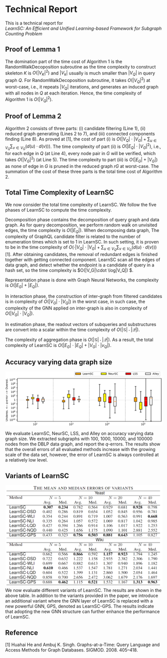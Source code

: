 # Technical Report 

This is a technical report for <br/> *LearnSC: An Efficient and Unified Learning-based Framework for Subgraph Counting Problem*


## Proof of Lemma 1

The domination part of the time cost of  Algorithm 1 is the $\mathsf{RandomWalkDecoposition}$ subroutine as the time complexity to construct skeleton $K$ is $O(|V_K|^2)$ and $|V_k|$ usually is much smaller than $|V_Q|$ in query graph $Q$.
For $\mathsf{RandomWalkDecoposition}$ subroutine, it takes $O(|V_Q|^2)$ at worst-case, i.e., it repeats $|V_Q|$ iterations, and generates an induced graph with all nodes in $Q$ at each iteration.
Hence, the time complexity of Algorithm 1 is $O(|V_Q|^2)$.

## Proof of Lemma 2

Algorithm 2 consists of three parts: (i) candidate filtering (Line 1), (ii) reduced graph generating (Lines 2 to 7), and (iii) connected components finding (Line 8).
As proved at [1], the cost of part (i) is $O(|V_Q|\cdot |V_G| + \sum_{u\in V_Q}\sum_{v\in V_G}(d(u)\cdot d(v)))$.
The time complexity of part (ii) is $O(|E_Q| \cdot |V_G|^2)$, i.e., for each edge in $Q$ (at Line 4), every node pair in $G$ will be verified, which takes $O(|V_G|^2)$ (at Line 5).
The time complexity to part (iii) is $O(|E_G|+|V_G|)$ as none of edge in $G$ is pruned in the reduced graph $rG$ at worst-case.
The summation of the cost of these three parts is the total time cost of Algorithm 2.

## Total Time Complexity of $\textsf{LearnSC}$

We now consider the total time complexity of $\textsf{ LearnSC}$. We follow the five phases of $\textsf{ LearnSC}$ to compute the time complexity.

Decomposition phase contains the decomposition of query graph and data graph. As for query decomposition, we perform random walk on unvisited edges, the time complexity is $O(|E_Q|)$. When decomposing data graph, The complexity of GraphQL candidate filter is related to the number of enumeration times which is set to 1 in $\textsf{ LearnSC}$. In such setting, it is proven to be in the time complexity of $O(\cdot|V_Q|\cdot |V_G| + \sum_{u\in V_Q}\sum_{v\in V_G}(d(u)\cdot d(v)))$ [1]. After obtaining candidates, the removal of redundant edges is finished together with getting connected component. $\textsf{ LearnSC}$ scan all the edges of data graph, and detect whether the endpoint is a candidate of query in a hash set, so the time complexity is $O(|V_G|\cdot \log|V_Q|) $. 

Representation phase is done with Graph Neural Networks, the complexity is $O(|E_G|+ |E_Q|)$. 

In interaction phase, the construction of inter-graph from filtered candidates is in complexity of $O(|V_G|\cdot |V_Q|)$ in the worst case, in such case, the complexity of the GNN applied on inter-graph is also in complexity of $O(|V_G|\cdot |V_Q|)$. 

In estimation phase, the readout vectors of subqueries and substructures are convert into a scalar within the time complexity of $O(|\mathcal{G}|\cdot|\mathcal{Q}|)$. 

The complexity of aggregation phase is $O(|\mathcal{G}|\cdot|\mathcal{Q}|)$.
As a result, the total complexity of $\textsf{ LearnSC}$ is $O(|E_G|\cdot|E_Q|+|V_G|\cdot|v_Q|)$. 

## Accuracy varying data graph size

![Accuracy varying data graph size](./figures/tbl_datasize.png)

We evaluate $\textsf{LearnSC}$, $\textsf{NeurSC}$, $\textsf{LSS}$, and $\textsf{Alley}$ on accuracy varying data graph size.
We extracted subgraphs with 100, 1000, 10000, and 100000 nodes from the DBLP data graph, and report the $q$-errors.
The results show that the overall errors of all evaluated methods increase with the growing scale of the data set, however, the error of LearnSC is always controlled at a relatively low level.
## Variants of $\textsf{LearnSC}$

![Variants of LearnSC](./figures/tbl_variants.png)
We now evaluate different variants of $\textsf{LearnSC}$. The results are shown in the above table.
In addition to the variants provided in the paper, we introduce an additional variant where the GNN layer of $\textsf{LearnSC}$ is replaced with a new powerful GNN, GPS, denoted as $\textsf{LearnSC-GPS}$. The results indicate that adopting the new GNN structure can further enhance the performance of $\textsf{LearnSC}$.

## Reference

[1] Huahai He and Ambuj K. Singh. Graphs-at-a-Time: Query Language and Access Methods for Graph Databases. SIGMOD. 2008. 405–418.
